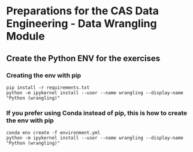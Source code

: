 # Preparations for the CAS Data Engineering - Data Wrangling Module
## Create the Python ENV for the exercises
### Creating the env with pip 
```
pip install -r requirements.txt
python -m ipykernel install --user --name wrangling --display-name "Python (wrangling)"
```

### If you prefer using Conda  instead of pip, this is how to create the env with pip
```
conda env create -f environment.yml
python -m ipykernel install --user --name wrangling --display-name "Python (wrangling)"
```
